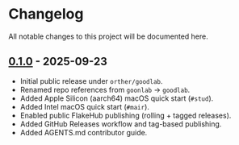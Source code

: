 # Changelog

All notable changes to this project will be documented here.

## [0.1.0] - 2025-09-23
- Initial public release under `orther/goodlab`.
- Renamed repo references from `goonlab` → `goodlab`.
- Added Apple Silicon (aarch64) macOS quick start (`#stud`).
- Added Intel macOS quick start (`#mair`).
- Enabled public FlakeHub publishing (rolling + tagged releases).
- Added GitHub Releases workflow and tag-based publishing.
- Added AGENTS.md contributor guide.

[0.1.0]: https://github.com/orther/goodlab/releases/tag/v0.1.0
